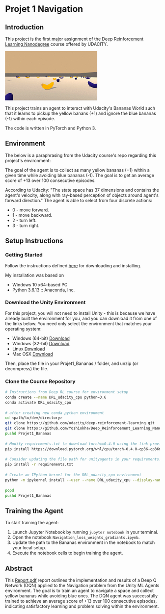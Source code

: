
# Projet 1 Navigation

## Introduction

This project is the first major assignment of the [Deep Reinforcement Learning Nanodegree](https://www.udacity.com/course/deep-reinforcement-learning-nanodegree--nd893) course offered by UDACITY.

![description alternative](./navigation.gif)

This project trains an agent to interact with Udacity's Bananas World such that it learns to pickup the yellow banans (+1) and ignore the blue bananas (-1) within each episode.

The code is written in PyTorch and Python 3.

## Environment
The below is a paraphrasing from the Udacity course's repo regarding this project's environment:

The goal of the agent is to collect as many yellow bananas (+1) within a given time while avoiding blue bananas (-1). The goal is to get an average score of +13 over 100 consecutive episodes.

According to Udacity: "The state space has 37 dimensions and contains the agent's velocity, along with ray-based perception of objects around agent's forward direction." The agent is able to select from four discrete actions:

* 0 - move forward.
* 1 - move backward.
* 2 - turn left.
* 3 - turn right.

## Setup Instructions
### Getting Started

Follow the instructions defined [here](https://github.com/udacity/deep-reinforcement-learning/tree/master) for downloading and installing.

My installation was based on 
* Windows 10 x64-based PC
* Python 3.6.13 :: Anaconda, Inc.

### Download the Unity Environment
For this project, you will not need to install Unity - this is because we have already built the environment for you, and you can download it from one of the links below. You need only select the environment that matches your operating system:
* Windows (64-bit) [Download](https://s3-us-west-1.amazonaws.com/udacity-drlnd/P1/Banana/Banana_Windows_x86_64.zip)
* Windows (32-bit) [Download](https://s3-us-west-1.amazonaws.com/udacity-drlnd/P1/Banana/Banana_Windows_x86.zip)
* Linux [Download](https://s3-us-west-1.amazonaws.com/udacity-drlnd/P1/Banana/Banana_Linux.zip)
* Mac OSX [Download](https://s3-us-west-1.amazonaws.com/udacity-drlnd/P1/Banana/Banana.app.zip)

Then, place the file in your Projet1_Bananas / folder, and unzip (or decompress) the file.

### Clone the Course Repository

```bash
# Instructions from Deep RL course for environment setup
conda create --name DRL_udacity_cpu python=3.6 
conda activate DRL_udacity_cpu

# after creating new conda python environment
cd <path/to/dev/directory>
git clone https://github.com/udacity/deep-reinforcement-learning.git
git clone https://github.com/Yoshiokha/Deep_Reinforcement_Learning_Nanodegree_UDACITY/Projet1_Bananas.git
pushd Projet1_Bananas

# Modify requirements.txt to download torch==0.4.0 using the link provided below. Standard installation methods using pip or conda do not work for this specific version. Please note, this link is only compatible with Windows systems. For other versions or operating systems, visit PyTorch's previous versions page to find the appropriate download link.https://pytorch.org/get-started/previous-versions/
pip install https://download.pytorch.org/whl/cpu/torch-0.4.0-cp36-cp36m-win_amd64.whl

# Consider updating the file path for unityagents in your requirements.txt file, which was originally cloned from Udacity. This adjustment will ensure that the correct version of unityagents is referenced, matching the specific needs of your project.
pip install -r requirements.txt

# Create an IPython kernel for the DRL_udacity_cpu environment
python -m ipykernel install --user --name DRL_udacity_cpu --display-name "Python 3.6 (DRL_udacity_cpu)"

popd
pushd Projet1_Bananas
```
## Training the Agent

To start training the agent:

1. Launch Jupyter Notebook by running `jupyter notebook` in your terminal.
2. Open the notebook `Navigation_loss_weights_gradiants.ipynb`.
3. Update the path to the Bananas environment in the notebook to match your local setup.
4. Execute the notebook cells to begin training the agent.

## Abstract

This [Report.pdf](./Report.pdf) report outlines the implementation and results of a Deep Q Network (DQN) applied to the Navigation problem from the Unity ML Agents environment. The goal is to train an agent to navigate a space and collect yellow bananas while avoiding blue ones. The DQN agent was successfully trained to achieve an average score of +13 over 100 consecutive episodes, indicating satisfactory learning and problem solving within the environment.
